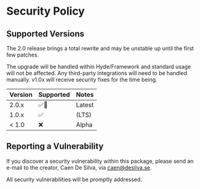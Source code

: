 # Security Policy

## Supported Versions

The 2.0 release brings a total rewrite and may be unstable up until the first few patches.

The upgrade will be handled within Hyde/Framework and standard usage will not be affected.
Any third-party integrations will need to be handled manually. v1.0x will receive security fixes for the time being. 


| Version | Supported                     | Notes  |
|---------|-------------------------------|--------|
| 2.0.x   | :white_check_mark::test_tube: | Latest |
| 1.0.x   | :white_check_mark:            | (LTS)  |
| < 1.0   | :x:                           | Alpha  |

## Reporting a Vulnerability


If you discover a security vulnerability within this package, please send an e-mail to the creator, Caen De Silva, via caen@desilva.se.

All security vulnerabilities will be promptly addressed.
